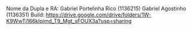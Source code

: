 Nome da Dupla e RA:
Gabriel Portelinha Rico (1136215)
Gabriel Agostinho (1136351)
Build: https://drive.google.com/drive/folders/1W-K9WwTj166klpimd_T9_Mgt_sFOUX3a?usp=sharing
